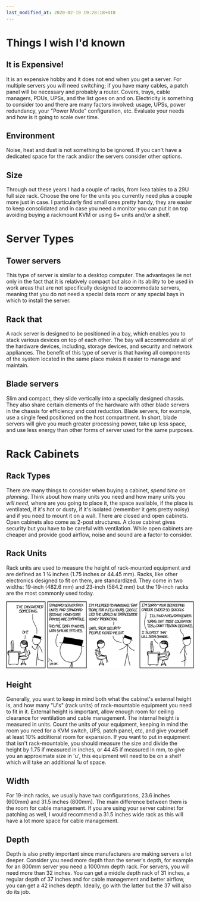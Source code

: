 ```yaml
---
last_modified_at: 2020-02-19 19:28:18+010
---
```


# Things I wish I'd known

## It is Expensive!

It is an expensive hobby and it does not end when you get a server.
For multiple servers you will need switching; if you have many cables, a patch panel will be necessary and probably a router. Covers, trays, cable managers, PDUs, UPSs, and the list goes on and on.
Electricity is something to consider too and there are many factors involved: usage, UPSs, power redundancy, your "Power Mode" configuration, etc.
Evaluate your needs and how is it going to scale over time.

## Environment

Noise, heat and dust is not something to be ignored. If you can't have a dedicated space for the rack and/or the servers consider other options.

## Size

Through out these years I had a couple of racks, from Ikea tables to a 29U full size rack. Choose the one for the units you currently need plus a couple more just in case.
I particularly find small ones pretty handy, they are easier to keep consolidated and in case you need a monitor you can put it on top avoiding buying a rackmount KVM or using 6+ units and/or a shelf.

# Server Types

## Tower servers

This type of server is similar to a desktop computer.
The advantages lie not only in the fact that it is relatively compact but also in its ability to be used in work areas that are not specifically designed to accommodate servers, meaning that you do not need a special data room or any special bays in which to install the server.

## Rack that

A rack server is designed to be positioned in a bay, which enables you to stack various devices on top of each other. The bay will accommodate all of the hardware devices, including, storage devices, and security and network appliances.
The benefit of this type of server is that having all components of the system located in the same place makes it easier to manage and maintain.

## Blade servers

Slim and compact, they slide vertically into a specially designed chassis. They also share certain elements of the hardware with other blade servers in the chassis for efficiency and cost reduction. Blade servers, for example, use a single feed positioned on the host compartment.
In short, blade servers will give you much greater processing power, take up less space, and use less energy than other forms of server used for the same purposes.

# Rack Cabinets

## Rack Types

There are many things to consider when buying a cabinet, *spend time on planning*. Think about how many units you need and how many units you *will need*, where are you going to place it, the space available, if the place is ventilated, if it's hot or dusty, if it's isolated (remember it gets pretty noisy) and if you need to mount it on a wall.
There are closed and open cabinets. Open cabinets also come as 2-post structures.
A close cabinet gives security but you have to be careful with ventilation. While open cabinets are cheaper and provide good airflow, noise and sound are a factor to consider.

## Rack Units

Rack units are used to measure the height of rack-mounted equipment and are defined as 1 3⁄4 inches (1.75 inches or 44.45 mm).
Racks, like other electronics designed to fit on them, are standardized. They come in two widths: 19-inch (482.6 mm) and 23-inch (584.2 mm) but the 19-inch racks are the most commonly used today.

[![xkcd: Rack Unit](/assets/images/posts/xkcd_rack_unit.png)](https://xkcd.com/1439/)

## Height

Generally, you want to keep in mind both what the cabinet's external height is, and how many "U's" (rack units) of rack-mountable equipment you need to fit in it.
External height is important, allow enough room for ceiling clearance for ventilation and cable management.
The internal height is measured in units. Count the units of your equipment, keeping in mind the room you need for a KVM switch, UPS, patch panel, etc, and give yourself at least 10% additional room for expansion.
If you want to put in equipment that isn't rack-mountable, you should measure the size and divide the height by 1.75 if measured in inches, or 44.45 if measured in mm, to give you an approximate size in 'u', this equipment will need to be on a shelf which will take an additional 1u of space.

## Width

For 19-inch racks, we usually have two configurations, 23.6 inches (600mm) and 31.5 inches (800mm). The main difference between them is the room for cable management. If you are using your server cabinet for patching as well, I would recommend a 31.5 inches wide rack as this will have a lot more space for cable management.

## Depth

Depth is also pretty important since manufacturers are making servers a lot deeper. Consider you need more depth than the server's depth, for example for an 800mm server you need a 1000mm depth rack.
For servers, you will need more than 32 inches. You can get a middle depth rack of 31 inches, a regular depth of 37 inches and for cable management and better airflow, you can get a 42 inches depth. Ideally, go with the latter but the 37 will also do its job.
